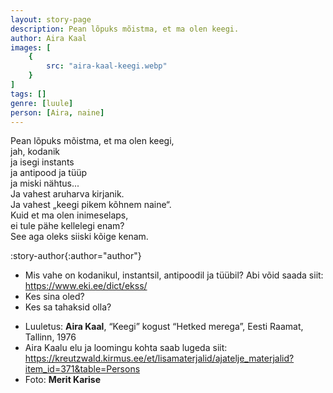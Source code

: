 ```yaml
---
layout: story-page
description: Pean lõpuks mõistma, et ma olen keegi.
author: Aira Kaal
images: [
    {
        src: "aira-kaal-keegi.webp"
    }
]
tags: []
genre: [luule]
person: [Aira, naine]
---
```


<!-- # {{ $doc.title }} -->

Pean lõpuks mõistma, et ma olen keegi,\
jah, kodanik \
ja isegi instants \
ja antipood ja tüüp \
ja miski nähtus... \
Ja vahest aruharva kirjanik. \
Ja vahest „keegi pikem kõhnem naine“. \
Kuid et ma olen inimeselaps, \
ei tule pähe kellelegi enam? \
See aga oleks siiski kõige kenam.


:story-author{:author="author"}

<details-wrapper summary="Mis mõtted tekkisid?">

- Mis vahe on kodanikul, instantsil, antipoodil ja tüübil? Abi võid saada siit: https://www.eki.ee/dict/ekss/
- Kes sina oled?
- Kes sa tahaksid olla?

</details-wrapper>


<details-wrapper summary="Allikad" class="text-sm" icon="icon-park-outline:document-folder">

- Luuletus: **Aira Kaal**, “Keegi” kogust “Hetked merega”, Eesti Raamat, Tallinn, 1976
- Aira Kaalu elu ja loomingu kohta saab lugeda siit: https://kreutzwald.kirmus.ee/et/lisamaterjalid/ajatelje_materjalid?item_id=371&table=Persons
- Foto: **Merit Karise**

</details-wrapper>